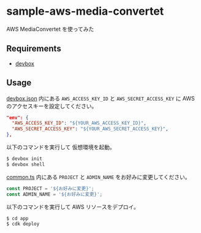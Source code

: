sample-aws-media-convertet
===============

AWS MediaConvertet を使ってみた

## Requirements

* [devbox](https://www.jetify.com/devbox)

## Usage

[devbox.json](./devbox.json) 内にある `AWS_ACCESS_KEY_ID` と `AWS_SECRET_ACCESS_KEY` に AWS のアクセスキーを設定してください。

```json
"env": {
  "AWS_ACCESS_KEY_ID": "${YOUR_AWS_ACCESS_KEY_ID}",
  "AWS_SECRET_ACCESS_KEY": "${YOUR_AWS_SECRET_ACCESS_KEY}",
},
```

以下のコマンドを実行して 仮想環境を起動。

```bash
$ devbox init
$ devbox shell
```

[common.ts](./app/common/common.ts) 内にある `PROJECT` と `ADMIN_NAME` をお好みに変更してください。

```typescript
const PROJECT = '${お好みに変更}';
const ADMIN_NAME = '${お好みに変更}';
```

以下のコマンドを実行して AWS リソースをデプロイ。

```bash
$ cd app
$ cdk deploy
```
